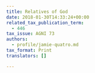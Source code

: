 ```yaml
---
title: Relatives of God
date: 2018-01-30T14:33:24+00:00
related_tax_publication_term:
  - 446
tax_issue: AGNI 73
authors:
  - profile/jamie-quatro.md
tax_format: Print
translators: []

---
```

